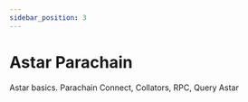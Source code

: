 ```yaml
---
sidebar_position: 3
---
```


# Astar Parachain


Astar basics. 
Parachain
Connect, Collators, RPC, Query Astar
